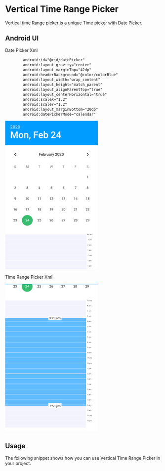 # Vertical Time Range Picker

Vertical time Range picker is a unique Time picker with Date Picker.

## Android UI

Date Picker Xml

            android:id="@+id/datePicker"
            android:layout_gravity="center"
            android:layout_marginTop="42dp"
            android:headerBackground="@color/colorBlue"
            android:layout_width="wrap_content"
            android:layout_height="match_parent"
            android:layout_alignParentTop="true"
            android:layout_centerHorizontal="true"
            android:scaleX="1.2"
            android:scaleY="1.2"
            android:layout_marginBottom="20dp"
            android:datePickerMode="calendar"
        
<img src='images/Capture.PNG' height=480 width=300 />

Time Range Picker Xml

 
<img src='images/Capture1.PNG' height=480 width=300 />


## Usage

The following snippet shows how you can use Vertical Time Range Picker in your project.

